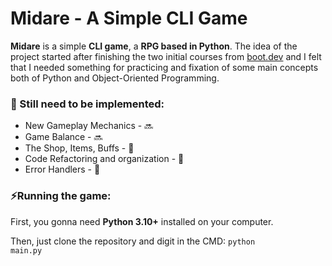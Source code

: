 # Midare - A Simple CLI Game
**Midare** is a simple **CLI game**, a **RPG based in Python**. The idea of the project started after finishing the two initial courses from [boot.dev](https://www.boot.dev/) and I felt that I needed something for practicing and fixation of some main concepts both of Python and Object-Oriented Programming.

### 📝 Still need to be implemented:
- New Gameplay Mechanics - 🔜
- Game Balance - 🔜
- The Shop, Items, Buffs - 🚧
- Code Refactoring and organization - 🚧
- Error Handlers - 🚧

### ⚡Running the game:
First, you gonna need **Python 3.10+** installed on your computer.<br>

Then, just clone the repository and digit in the CMD:  <code>python main.py</code> 
